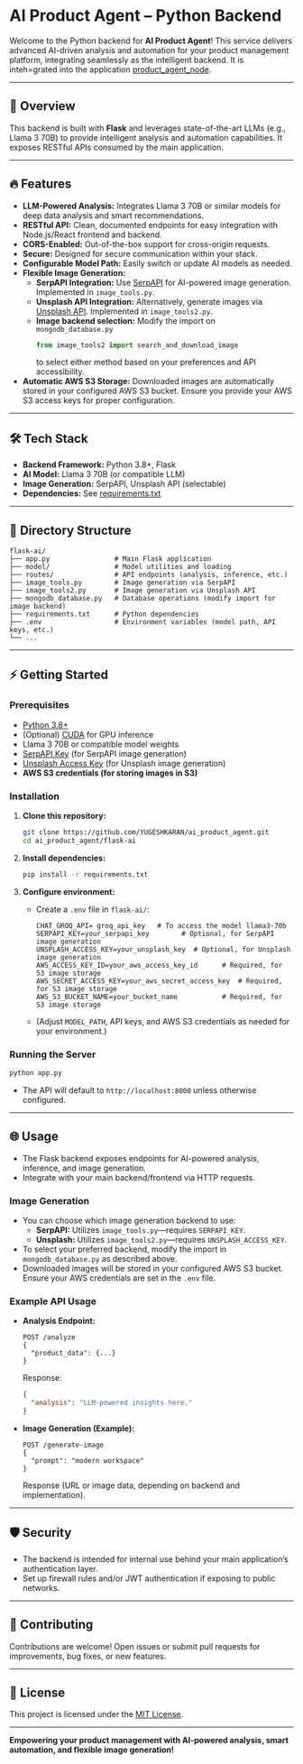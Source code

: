 # AI Product Agent – Python Backend

Welcome to the Python backend for **AI Product Agent**! This service delivers advanced AI-driven analysis and automation for your product management platform, integrating seamlessly as the intelligent backend. It is inteh=grated into the application [product_agent_node](https://github.com/YUGESHKARAN/product_agent_node.git).

---

## 🚀 Overview

This backend is built with **Flask** and leverages state-of-the-art LLMs (e.g., Llama 3 70B) to provide intelligent analysis and automation capabilities. It exposes RESTful APIs consumed by the main application.

---

## 🔥 Features

- **LLM-Powered Analysis:** Integrates Llama 3 70B or similar models for deep data analysis and smart recommendations.
- **RESTful API:** Clean, documented endpoints for easy integration with Node.js/React frontend and backend.
- **CORS-Enabled:** Out-of-the-box support for cross-origin requests.
- **Secure:** Designed for secure communication within your stack.
- **Configurable Model Path:** Easily switch or update AI models as needed.
- **Flexible Image Generation:**  
  - **SerpAPI Integration:** Use [SerpAPI](https://serpapi.com/) for AI-powered image generation. Implemented in `image_tools.py`.
  - **Unsplash API Integration:** Alternatively, generate images via [Unsplash API](https://unsplash.com/developers). Implemented in `image_tools2.py`.
  - **Image backend selection:** Modify the import on `mongodb_database.py`  
    ```python
    from image_tools2 import search_and_download_image
    ```
    to select either method based on your preferences and API accessibility.
- **Automatic AWS S3 Storage:** Downloaded images are automatically stored in your configured AWS S3 bucket. Ensure you provide your AWS S3 access keys for proper configuration.

---

## 🛠️ Tech Stack

- **Backend Framework:** Python 3.8+, Flask
- **AI Model:** Llama 3 70B (or compatible LLM)
- **Image Generation:** SerpAPI, Unsplash API (selectable)
- **Dependencies:** See [requirements.txt](./requirements.txt)

---

## 📁 Directory Structure

```
flask-ai/
├── app.py                # Main Flask application
├── model/                # Model utilities and loading
├── routes/               # API endpoints (analysis, inference, etc.)
├── image_tools.py        # Image generation via SerpAPI
├── image_tools2.py       # Image generation via Unsplash API
├── mongodb_database.py   # Database operations (modify import for image backend)
├── requirements.txt      # Python dependencies
├── .env                  # Environment variables (model path, API keys, etc.)
└── ...
```

---

## ⚡ Getting Started

### Prerequisites

- [Python 3.8+](https://www.python.org/)
- (Optional) [CUDA](https://developer.nvidia.com/cuda-zone) for GPU inference
- Llama 3 70B or compatible model weights
- [SerpAPI Key](https://serpapi.com/manage-api-key) (for SerpAPI image generation)
- [Unsplash Access Key](https://unsplash.com/developers) (for Unsplash image generation)
- **AWS S3 credentials (for storing images in S3)**

### Installation

1. **Clone this repository:**
   ```bash
   git clone https://github.com/YUGESHKARAN/ai_product_agent.git
   cd ai_product_agent/flask-ai
   ```

2. **Install dependencies:**
   ```bash
   pip install -r requirements.txt
   ```

3. **Configure environment:**
   - Create a `.env` file in `flask-ai/`:
     ```
     CHAT_GROQ_API= groq_api_key   # To access the model llama3-70b
     SERPAPI_KEY=your_serpapi_key        # Optional, for SerpAPI image generation
     UNSPLASH_ACCESS_KEY=your_unsplash_key  # Optional, for Unsplash image generation
     AWS_ACCESS_KEY_ID=your_aws_access_key_id      # Required, for S3 image storage
     AWS_SECRET_ACCESS_KEY=your_aws_secret_access_key  # Required, for S3 image storage
     AWS_S3_BUCKET_NAME=your_bucket_name           # Required, for S3 image storage
     ```
   - (Adjust `MODEL_PATH`, API keys, and AWS S3 credentials as needed for your environment.)

### Running the Server

```bash
python app.py
```
- The API will default to `http://localhost:8000` unless otherwise configured.

---

## 🌐 Usage

- The Flask backend exposes endpoints for AI-powered analysis, inference, and image generation.
- Integrate with your main backend/frontend via HTTP requests.

### Image Generation

- You can choose which image generation backend to use:
  - **SerpAPI:** Utilizes `image_tools.py`—requires `SERPAPI_KEY`.
  - **Unsplash:** Utilizes `image_tools2.py`—requires `UNSPLASH_ACCESS_KEY`.
- To select your preferred backend, modify the import in `mongodb_database.py` as described above.
- Downloaded images will be stored in your configured AWS S3 bucket. Ensure your AWS credentials are set in the `.env` file.

### Example API Usage

- **Analysis Endpoint:**
  ```
  POST /analyze
  {
    "product_data": {...}
  }
  ```
  Response:
  ```json
  {
    "analysis": "LLM-powered insights here."
  }
  ```

- **Image Generation (Example):**
  ```
  POST /generate-image
  {
    "prompt": "modern workspace"
  }
  ```
  Response (URL or image data, depending on backend and implementation).

---

## 🛡️ Security

- The backend is intended for internal use behind your main application’s authentication layer.
- Set up firewall rules and/or JWT authentication if exposing to public networks.

---

## 🤝 Contributing

Contributions are welcome! Open issues or submit pull requests for improvements, bug fixes, or new features.

---

## 📄 License

This project is licensed under the [MIT License](../LICENSE).

---

**Empowering your product management with AI-powered analysis, smart automation, and flexible image generation!**
